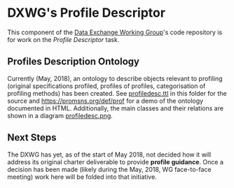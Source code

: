 # DXWG's Profile Descriptor

This component of the [Data Exchange Working Group](https://www.w3.org/2017/dxwg/)'s code repository is for work on the *Profile Descriptor* task.

## Profiles Description Ontology
Currently (May, 2018), an ontology to describe objects relevant to profiling (original specifications profiled, profiles of profiles, categorisation of profiling methods) has been created. See [profiledesc.ttl](profiledesc.ttl) in this folder for the source and <https://promsns.org/def/prof> for a demo of the ontology documented in HTML. Additionally, the main classes and their relations are shown in a diagram [profiledesc.png](profiledesc.png).

## Next Steps
The DXWG has yet, as of the start of May 2018, not decided how it will address its original charter deliverable to provide **profile guidance**. Once a decision has been made (likely during the May, 2018, WG face-to-face meeting) work here will be folded into that initiative.
